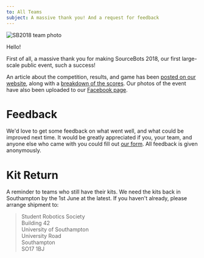 ```yaml
---
to: All Teams
subject: A massive thank you! And a request for feedback
---
```


![SB2018 team photo](https://scontent.flhr3-2.fna.fbcdn.net/v/t1.0-9/32407350_209412883122668_9114781927738441728_n.jpg?_nc_cat=0&oh=847f2cf2b70746f963e88de8e77cf4dc&oe=5B84A368)

Hello!

First of all, a massive thank you for making SourceBots 2018, our first large-scale public event, such a success!

An article about the competition, results, and game has been [posted on our website](https://sourcebots.co.uk/blog/2018-04-23-noo-noo-from-collyers-college-wins-sourcebots-2018/), along with a [breakdown of the scores](https://sourcebots.co.uk/events/2018/competition#league-scores). Our photos of the event have also been uploaded to our [Facebook page](https://www.facebook.com/pg/SourceBots/photos/?tab=album&album_id=207232630007360).

# Feedback

We'd love to get some feedback on what went well, and what could be improved next time. It would be greatly appreciated if you, your team, and anyone else who came with you could fill out [our form](https://goo.gl/forms/AcLCRfI5iF0GnLM02). All feedback is given anonymously.

# Kit Return
A reminder to teams who still have their kits. We need the kits back in Southampton by the 1st June at the latest. If you haven't already, please arrange shipment to:

> Student Robotics Society\
> Building 42\
> University of Southampton\
> University Road\
> Southampton\
> SO17 1BJ
